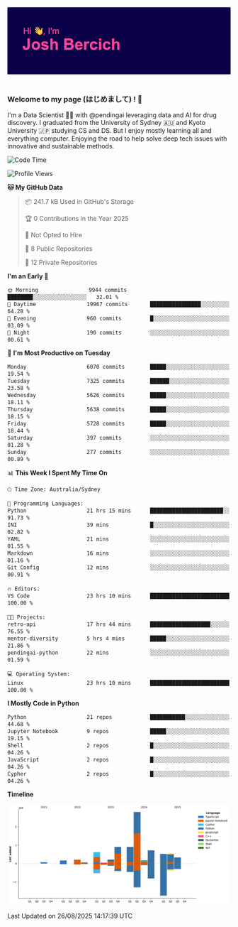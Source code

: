 
<div align="center">
<img src="profile-banner.png" />
</div>

</br>

### Welcome to my page (はじめまして) ! 🌸

I'm a Data Scientist 👨‍🔬 with @pendingai leveraging data and AI for drug discovery. I graduated from the University of Sydney 🇦🇺 and Kyoto University 🇯🇵 studying CS and DS. But I enjoy mostly learning all and everything computer. Enjoying the road to help solve deep tech issues with innovative and sustainable methods.

<!--START_SECTION:waka-->
![Code Time](http://img.shields.io/badge/Code%20Time-81%20hrs%2029%20mins-blue)

![Profile Views](http://img.shields.io/badge/Profile%20Views-3-blue)

**🐱 My GitHub Data** 

> 📦 241.7 kB Used in GitHub's Storage 
 > 
> 🏆 0 Contributions in the Year 2025
 > 
> 🚫 Not Opted to Hire
 > 
> 📜 8 Public Repositories 
 > 
> 🔑 12 Private Repositories 
 > 
**I'm an Early 🐤** 

```text
🌞 Morning                9944 commits        ████████░░░░░░░░░░░░░░░░░   32.01 % 
🌆 Daytime                19967 commits       ████████████████░░░░░░░░░   64.28 % 
🌃 Evening                960 commits         █░░░░░░░░░░░░░░░░░░░░░░░░   03.09 % 
🌙 Night                  190 commits         ░░░░░░░░░░░░░░░░░░░░░░░░░   00.61 % 
```
📅 **I'm Most Productive on Tuesday** 

```text
Monday                   6070 commits        █████░░░░░░░░░░░░░░░░░░░░   19.54 % 
Tuesday                  7325 commits        ██████░░░░░░░░░░░░░░░░░░░   23.58 % 
Wednesday                5626 commits        █████░░░░░░░░░░░░░░░░░░░░   18.11 % 
Thursday                 5638 commits        █████░░░░░░░░░░░░░░░░░░░░   18.15 % 
Friday                   5728 commits        █████░░░░░░░░░░░░░░░░░░░░   18.44 % 
Saturday                 397 commits         ░░░░░░░░░░░░░░░░░░░░░░░░░   01.28 % 
Sunday                   277 commits         ░░░░░░░░░░░░░░░░░░░░░░░░░   00.89 % 
```


📊 **This Week I Spent My Time On** 

```text
🕑︎ Time Zone: Australia/Sydney

💬 Programming Languages: 
Python                   21 hrs 15 mins      ███████████████████████░░   91.73 % 
INI                      39 mins             █░░░░░░░░░░░░░░░░░░░░░░░░   02.82 % 
YAML                     21 mins             ░░░░░░░░░░░░░░░░░░░░░░░░░   01.55 % 
Markdown                 16 mins             ░░░░░░░░░░░░░░░░░░░░░░░░░   01.16 % 
Git Config               12 mins             ░░░░░░░░░░░░░░░░░░░░░░░░░   00.91 % 

🔥 Editors: 
VS Code                  23 hrs 10 mins      █████████████████████████   100.00 % 

🐱‍💻 Projects: 
retro-api                17 hrs 44 mins      ███████████████████░░░░░░   76.55 % 
mentor-diversity         5 hrs 4 mins        █████░░░░░░░░░░░░░░░░░░░░   21.86 % 
pendingai-python         22 mins             ░░░░░░░░░░░░░░░░░░░░░░░░░   01.59 % 

💻 Operating System: 
Linux                    23 hrs 10 mins      █████████████████████████   100.00 % 
```

**I Mostly Code in Python** 

```text
Python                   21 repos            ███████████░░░░░░░░░░░░░░   44.68 % 
Jupyter Notebook         9 repos             █████░░░░░░░░░░░░░░░░░░░░   19.15 % 
Shell                    2 repos             █░░░░░░░░░░░░░░░░░░░░░░░░   04.26 % 
JavaScript               2 repos             █░░░░░░░░░░░░░░░░░░░░░░░░   04.26 % 
Cypher                   2 repos             █░░░░░░░░░░░░░░░░░░░░░░░░   04.26 % 
```



**Timeline**

![Lines of Code chart](https://raw.githubusercontent.com/JBercich/JBercich/main/assets/bar_graph.png)


 Last Updated on 26/08/2025 14:17:39 UTC
<!--END_SECTION:waka-->

